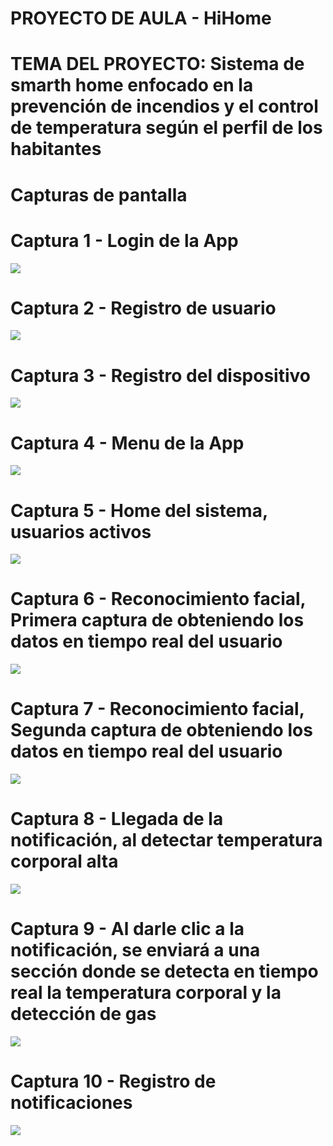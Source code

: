 # PROYECTO DE AULA - HiHome

# TEMA DEL PROYECTO: Sistema de smarth home enfocado en la prevención de incendios y el control de temperatura según el perfil de los habitantes

# Capturas de pantalla

# Captura 1 - Login de la App

![](https://github.com/proyectoaulahihome/hihome/blob/main/pahihome/Pantallas/login.png)

# Captura 2 - Registro de usuario

![](https://github.com/proyectoaulahihome/hihome/blob/main/pahihome/Pantallas/registrousuario.png)

# Captura 3 - Registro del dispositivo

![](https://github.com/proyectoaulahihome/hihome/blob/main/pahihome/Pantallas/registrodispositivo.png)

# Captura 4 - Menu de la App

![](https://github.com/proyectoaulahihome/hihome/blob/main/pahihome/Pantallas/menu.png)

# Captura 5 - Home del sistema, usuarios activos

![](https://github.com/proyectoaulahihome/hihome/blob/main/pahihome/Pantallas/home.png)

# Captura 6 - Reconocimiento facial, Primera captura de obteniendo los datos en tiempo real del usuario

![](https://github.com/proyectoaulahihome/hihome/blob/main/pahihome/Pantallas/reconocimientotiemporeal.png)

# Captura 7 - Reconocimiento facial, Segunda captura de obteniendo los datos en tiempo real del usuario

![](https://github.com/proyectoaulahihome/hihome/blob/main/pahihome/Pantallas/reconocimientotiemporeal.png)

# Captura 8 - Llegada de la notificación, al detectar temperatura corporal alta

![](https://github.com/proyectoaulahihome/hihome/blob/main/pahihome/Pantallas/notificacion.png)

# Captura 9 - Al darle clic a la notificación, se enviará a una sección donde se detecta en tiempo real la temperatura corporal y la detección de gas

![](https://github.com/proyectoaulahihome/hihome/blob/main/pahihome/Pantallas/tiemporealgastemperatura.png)

# Captura 10 - Registro de notificaciones

![](https://github.com/proyectoaulahihome/hihome/blob/main/pahihome/Pantallas/notificacionesregistradas.png)





